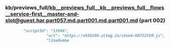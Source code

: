 ### kb/previews_full/kb__previews_full__kb__previews_full__flows__service-first__master-and-slot@guest.har.part057.md.part001.md.part001.md (part 002)

```md
        "scriptId": "13946",
                  "url": "https://n958200.alteg.io/chunk-KO722YSM.js",
                  "lineNumbe
```

```
